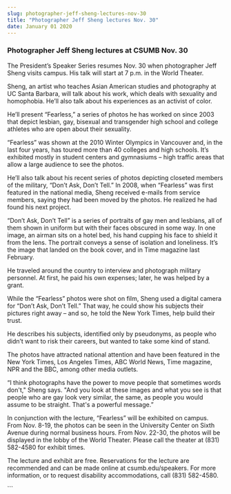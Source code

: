 ```yaml
---
slug: photographer-jeff-sheng-lectures-nov-30
title: "Photographer Jeff Sheng lectures Nov. 30"
date: January 01 2020
---
```


 
<h3>Photographer Jeff Sheng lectures at CSUMB Nov. 30</h3>
<p>
  The President’s Speaker Series resumes Nov. 30 when photographer Jeff Sheng
  visits campus. His talk will start at 7 p.m. in the World Theater.
</p>
<p>
  Sheng, an artist who teaches Asian American studies and photography at UC
  Santa Barbara, will talk about his work, which deals with sexuality and
  homophobia. He’ll also talk about his experiences as an activist of color.
</p>
<p>
  He’ll present “Fearless,” a series of photos he has worked on since 2003 that
  depict lesbian, gay, bisexual and transgender high school and college athletes
  who are open about their sexuality.
</p>
<p>
  “Fearless” was shown at the 2010 Winter Olympics in Vancouver and, in the last
  four years, has toured more than 40 colleges and high schools. It’s exhibited
  mostly in student centers and gymnasiums – high traffic areas that allow a
  large audience to see the photos.
</p>
<p>
  He’ll also talk about his recent series of photos depicting closeted members
  of the military, “Don’t Ask, Don’t Tell.” In 2008, when “Fearless” was first
  featured in the national media, Sheng received e-mails from service members,
  saying they had been moved by the photos. He realized he had found his next
  project.
</p>
<p>
  “Don’t Ask, Don’t Tell” is a series of portraits of gay men and lesbians, all
  of them shown in uniform but with their faces obscured in some way. In one
  image, an airman sits on a hotel bed, his hand cupping his face to shield it
  from the lens. The portrait conveys a sense of isolation and loneliness. It’s
  the image that landed on the book cover, and in Time magazine last February.
</p>
<p>
  He traveled around the country to interview and photograph military personnel.
  At first, he paid his own expenses; later, he was helped by a grant.
</p>
<p>
  While the “Fearless” photos were shot on film, Sheng used a digital camera for
  “Don’t Ask, Don’t Tell.” That way, he could show his subjects their pictures
  right away – and so, he told the New York Times, help build their trust.
</p>
<p>
  He describes his subjects, identified only by pseudonyms, as people who didn’t
  want to risk their careers, but wanted to take some kind of stand.
</p>
<p>
  The photos have attracted national attention and have been featured in the New
  York Times, Los Angeles Times, ABC World News, Time magazine, NPR and the BBC,
  among other media outlets.
</p>
<p>
  “I think photographs have the power to move people that sometimes words
  don't," Sheng says. "And you look at these images and what you see is that
  people who are gay look very similar, the same, as people you would assume to
  be straight. That's a powerful message.”
</p>
<p>
  In conjunction with the lecture, “Fearless” will be exhibited on campus. From
  Nov. 8-19, the photos can be seen in the University Center on Sixth Avenue
  during normal business hours. From Nov. 22-30, the photos will be displayed in
  the lobby of the World Theater. Please call the theater at (831) 582-4580 for
  exhibit times.
</p>
<p>
  The lecture and exhibit are free. Reservations for the lecture are recommended
  and can be made online at csumb.edu/speakers. For more information, or to
  request disability accommodations, call (831) 582-4580.
</p>
```

